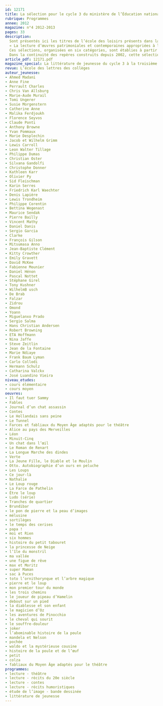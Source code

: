 ```yaml
---
id: 12171
title: La sélection pour le cycle 3 du ministère de l’Éducation nationale
rubrique: Programmes
annee: 2012
magazine: n°4 2012-2013
pages: 33
description: 
  Sont présentés ici les titres de l’école des loisirs présents dans la liste de référence 2013 actualisée par le ministère de l’Éducation nationale – albums, bandes dessinées, contes et fables, romans et récits, théâtre.
  « La lecture d’œuvres patrimoniales et contemporaines appropriées à l’âge des élèves leur permet de se constituer une première culture littéraire partagée. Elle contribue à l’acquisition de la maîtrise de la langue. Pour aider les enseignants à choisir des œuvres, le ministère propose des sélections de livres.
  Ces sélections, organisées en six catégories, sont établies à partir de plusieurs critères – – la qualité littéraire des œuvres ; – l’accessibilité des textes ; – l’équilibre entre des ouvrages patrimoniaux, des classiques et des publications récentes ; – la disponibilité des titres ; – la diversité des auteurs, des illustrateurs, des éditeurs... – l’ouverture des pratiques pédagogiques et éducatives qu’elles permettent. [...]
  Dans la continuité des repères construits depuis 2002, cette sélection tient compte des ouvrages et des auteurs déjà rencontrés au cycle des apprentissages fondamentaux et reprend certaines propositions des listes de référence antérieures. » (Ministère de l’Éducation nationale, Éduscol).
article_pdf: 12171.pdf
magazine_special: La littérature de jeunesse du cycle 3 à la troisième
revue: L’école des lettres des collèges
auteur_jeunesse:
- Ahmed Madani
- Anne Fine
- Perrault Charles
- Chris Van Allsburg
- Marie-Aude Murail
- Tomi Ungerer
- Susie Morgenstern
- Catherine Anne
- Malika Ferdjoukh
- Florence Seyvos
- Claude Ponti
- Anthony Browne
- Yvan Pommaux
- Marie Desplechin
- Jacob et Wilhelm Grimm
- Lewis Carroll
- Leon Walter Tillage
- Philippe Dumas
- Christian Oster
- Silvana Gandolfi
- Christophe Donner
- Kathleen Karr
- Olivier Py
- Sid Fleischman
- Karin Serres
- Friedrich Karl Waechter
- Denis Lapière
- Lewis Trondheim
- Philippe Corentin
- Bettina Wegenast
- Maurice Sendak
- Pierre Bailly
- Vincent Mathy
- Daniel Danis
- Sergio Garcia
- Clarke
- François Gilson
- Mitsumasa Anno
- Jean-Baptiste Clément
- Kitty Crowther
- Emily Gravett
- David McKee
- Fabienne Mounier
- Daniel Hénon
- Pascal Nottet
- Stéphane Girel
- Tony Kushner
- WilhelmB usch
- De Brab
- Falzar
- Zidrou
- Omond
- Yoann
- Miguelanxo Prado
- Sergio Salma
- Hans Christian Andersen
- Robert Browning
- ETA Hoffmann
- Nina Jaffe
- Steve Zeitlin
- Jean de la Fontaine
- Marie Ndiaye
- Frank Baum Lyman
- Carlo Collodi
- Hermann Schulz
- Catharina Valckx
- José Luandino Vieira
niveau_etudes:
- cours élémentaire
- cours moyen
oeuvres:
- Il faut tuer Sammy
- Fables
- Journal d’un chat assassin
- Contes
- Le Hollandais sans peine
- Le Tunnel
- Farces et fabliaux du Moyen Âge adaptés pour le théâtre
- Alice au pays des Merveilles
- Léon
- Minuit-Cinq
- Un chat dans l’œil
- Le Roman de Renart
- La Longue Marche des dindes
- Verte
- La Jeune Fille, le Diable et le Moulin
- Otto. Autobiographie d’un ours en peluche
- Les Loups
- Ce jour-là
- Nathalie
- Le Loup rouge
- La Farce de Pathelin
- Être le loup
- Ludo (série)
- Tranches de quartier
- Brundibar
- le pon de pierre et la peau d’images
- mélusine
- sortilèges
- le temps des cerises
- papa !
- moi et Rien
- six hommes
- histoire du petit tabouret
- la princesse de Neige
- l’île du monstril
- ma vallée
- une figue de rêve
- max et Moritz
- super Maman
- sac à Puces
- toto l’ornithorynque et l’arbre magique
- pierre et le loup
- mon premier tour du monde
- les trois chemins
- le joueur de pipeau d’Hamelin
- debout sur un pied
- la diablesse et son enfant
- le magicien d’Oz
- les aventures de Pinocchio
- le cheval qui sourit
- le souffre-douleur
- joker
- l’abominable histoire de la poule
- mandela et Nelson
- pochée
- waldo et la mystérieuse cousine
- histoire de la poule et de l’œuf
- petit
- colza
- fabliaux du Moyen Âge adaptés pour le théâtre
programmes:
- lecture - théâtre
- lecture - récits du 20e siècle
- lecture - contes
- lecture - récits humoristiques
- étude de l’image - bande dessinée
- littérature de jeunesse
---
```

